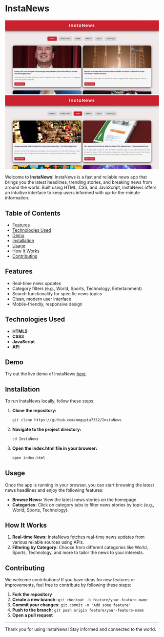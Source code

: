 # InstaNews
![InstaNews](instanews1.png)
![](instanews2.png)

Welcome to **InstaNews**! InstaNews is a fast and reliable news app that brings you the latest headlines, trending stories, and breaking news from around the world. Built using HTML, CSS, and JavaScript, InstaNews offers an intuitive interface to keep users informed with up-to-the-minute information.

## Table of Contents

- [Features](#features)
- [Technologies Used](#technologies-used)
- [Demo](#demo)
- [Installation](#installation)
- [Usage](#usage)
- [How It Works](#how-it-works)
- [Contributing](#contributing)

## Features

- Real-time news updates
- Category filters (e.g., World, Sports, Technology, Entertainment)
- Search functionality for specific news topics
- Clean, modern user interface
- Mobile-friendly, responsive design

## Technologies Used

- **HTML5**
- **CSS3**
- **JavaScript**
- **API**


## Demo

Try out the live demo of InstaNews [here](https://your-instanews-url.com).

## Installation

To run InstaNews locally, follow these steps:

1. **Clone the repository:**

    ```sh
    git clone https://github.com/omgupta7352/InstaNews
    ```

2. **Navigate to the project directory:**

    ```sh
    cd InstaNews
    ```

3. **Open the index.html file in your browser:**

    ```sh
    open index.html
    ```

## Usage

Once the app is running in your browser, you can start browsing the latest news headlines and enjoy the following features:
- **Browse News:** View the latest news stories on the homepage.
- **Categories:** Click on category tabs to filter news stories by topic (e.g., World, Sports, Technology).

## How It Works

1. **Real-time News:** InstaNews fetches real-time news updates from various reliable sources using APIs.
2. **Filtering by Category:** Choose from different categories like World, Sports, Technology, and more to tailor the news to your interests.


## Contributing

We welcome contributions! If you have ideas for new features or improvements, feel free to contribute by following these steps:

1. **Fork the repository**
2. **Create a new branch:** `git checkout -b feature/your-feature-name`
3. **Commit your changes:** `git commit -m 'Add some feature'`
4. **Push to the branch:** `git push origin feature/your-feature-name`
5. **Open a pull request**

---

Thank you for using InstaNews! Stay informed and connected to the world.
